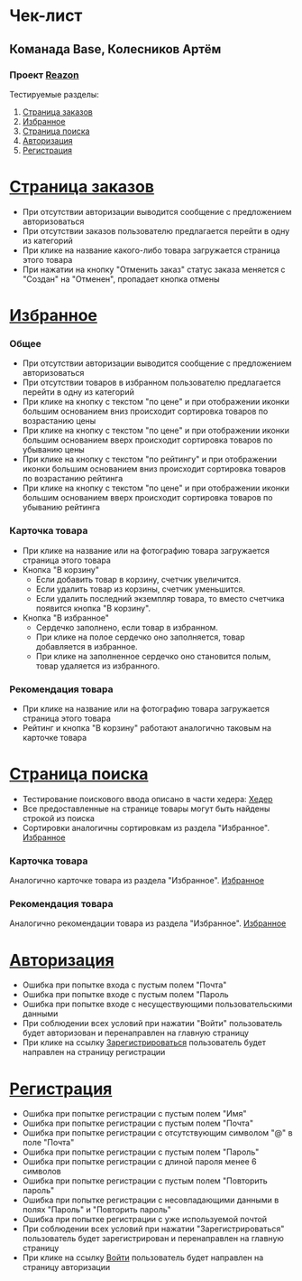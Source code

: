 # Чек-лист
## Команада Base, Колесников Артём
### Проект [Reazon](https://reazon.ru)

Тестируемые разделы:
1. [Страница заказов](https://github.com/EuphoriaAbsorber/homework-3-spring-2023/blob/main/Base-Artem-Kolesnikov.md#%D1%81%D1%82%D1%80%D0%B0%D0%BD%D0%B8%D1%86%D0%B0-%D0%B7%D0%B0%D0%BA%D0%B0%D0%B7%D0%BE%D0%B2)
2. [Избранное](https://github.com/EuphoriaAbsorber/homework-3-spring-2023/blob/main/Base-Artem-Kolesnikov.md#%D0%B8%D0%B7%D0%B1%D1%80%D0%B0%D0%BD%D0%BD%D0%BE%D0%B5)
3. [Страница поиска](https://github.com/EuphoriaAbsorber/homework-3-spring-2023/blob/main/Base-Artem-Kolesnikov.md#%D1%81%D1%82%D1%80%D0%B0%D0%BD%D0%B8%D1%86%D0%B0-%D0%BF%D0%BE%D0%B8%D1%81%D0%BA%D0%B0)
4. [Авторизация](https://github.com/EuphoriaAbsorber/homework-3-spring-2023/blob/main/Base-Artem-Kolesnikov.md#%D0%B0%D0%B2%D1%82%D0%BE%D1%80%D0%B8%D0%B7%D0%B0%D1%86%D0%B8%D1%8F)
5. [Регистрация](https://github.com/EuphoriaAbsorber/homework-3-spring-2023/blob/main/Base-Artem-Kolesnikov.md#%D1%80%D0%B5%D0%B3%D0%B8%D1%81%D1%82%D1%80%D0%B0%D1%86%D0%B8%D1%8F)

# [Страница заказов](https://www.reazon.ru/orders)
  - При отсутствии авторизации выводится сообщение с предложением авторизоваться
  - При отсутствии заказов пользователю предлагается перейти в одну из категорий
  - При клике на название какого-либо товара загружается страница этого товара
  - При нажатии на кнопку "Отменить заказ" статус заказа меняется с "Создан" на "Отменен", пропадает кнопка отмены
  
# [Избранное](https://www.reazon.ru/user/favorites)
### Общее
- При отсутствии авторизации выводится сообщение с предложением авторизоваться
- При отсутствии товаров в избранном пользователю предлагается перейти в одну из категорий
- При клике на кнопку с текстом "по цене" и при отображении иконки большим основанием вниз происходит сортировка товаров по возрастанию цены
- При клике на кнопку с текстом "по цене" и при отображении иконки большим основанием вверх происходит сортировка товаров по убыванию цены
- При клике на кнопку с текстом "по рейтингу" и при отображении иконки большим основанием вниз происходит сортировка товаров по возрастанию рейтинга
- При клике на кнопку с текстом "по цене" и при отображении иконки большим основанием вверх происходит сортировка товаров по убыванию рейтинга
### Карточка товара
 - При клике на название или на фотографию товара загружается страница этого товара
 - Кнопка "В корзину"
     - Если добавить товар в корзину, счетчик увеличится.
     - Если удалить товар из корзины, счетчик уменьшится.
     - Если удалить последний экземпляр товара, то вместо счетчика появится кнопка "В корзину".
 - Кнопка "В избранное"
     - Сердечко заполнено, если товар в избранном.
     - При клике на полое сердечко оно заполняется, товар добавляется в избранное.
     - При клике на заполненное сердечко оно становится полым, товар удаляется из избранного.
### Рекомендация товара
- При клике на название или на фотографию товара загружается страница этого товара
- Рейтинг и кнопка "В корзину" работают аналогично таковым на карточке товара

# [Страница поиска](https://www.reazon.ru/search?q=%D1%82%D0%B5%D0%BB)
  - Тестирование поискового ввода описано в части хедера:
  [Хедер](https://github.com/tUnknownLegend/check-list-TP/blob/main/Base-Vlad-Pinevich.md#%D1%85%D0%B5%D0%B4%D0%B5%D1%80)
  - Все предоставленные на странице товары могут быть найдены строкой из поиска
  - Сортировки аналогичны сортировкам из раздела "Избранное".
  [Избранное](https://github.com/EuphoriaAbsorber/homework-3-spring-2023/blob/main/Base-Artem-Kolesnikov.md#%D0%B8%D0%B7%D0%B1%D1%80%D0%B0%D0%BD%D0%BD%D0%BE%D0%B5)
  ### Карточка товара
  Аналогично карточке товара из раздела "Избранное".
  [Избранное](https://github.com/EuphoriaAbsorber/homework-3-spring-2023/blob/main/Base-Artem-Kolesnikov.md#%D0%B8%D0%B7%D0%B1%D1%80%D0%B0%D0%BD%D0%BD%D0%BE%D0%B5)
  ### Рекомендация товара
  Аналогично рекомендации товара из раздела "Избранное".
  [Избранное](https://github.com/EuphoriaAbsorber/homework-3-spring-2023/blob/main/Base-Artem-Kolesnikov.md#%D0%B8%D0%B7%D0%B1%D1%80%D0%B0%D0%BD%D0%BD%D0%BE%D0%B5)


# [Авторизация](https://www.reazon.ru/login)
  - Ошибка при попытке входа с пустым полем "Почта"
  - Ошибка при попытке входе с пустым полем "Пароль
  - Ошибка при попытке входе с несуществующими пользовательскими данными
  - При соблюдении всех условий при нажатии "Войти" пользователь будет авторизован и перенаправлен на главную страницу
  - При клике на ссылку [Зарегистрироваться](https://www.reazon.ru/signup) пользователь будет направлен на страницу регистрации

# [Регистрация](https://www.reazon.ru/signup)
  - Ошибка при попытке регистрации с пустым полем "Имя"
  - Ошибка при попытке регистрации с пустым полем "Почта"
  - Ошибка при попытке регистрации с отсутствующим символом "@" в поле "Почта"
  - Ошибка при попытке регистрации с пустым полем "Пароль"
  - Ошибка при попытке регистрации с длиной пароля менее 6 символов
  - Ошибка при попытке регистрации с пустым полем "Повторить пароль"
  - Ошибка при попытке регистрации с несовпадающими данными в полях "Пароль" и "Повторить пароль"
  - Ошибка при попытке регистрации с уже используемой почтой
  - При соблюдении всех условий при нажатии "Зарегистрироваться" пользователь будет зарегистрирован и перенаправлен на главную страницу
  - При клике на ссылку [Войти](https://www.reazon.ru/login) пользователь будет направлен на страницу авторизации

